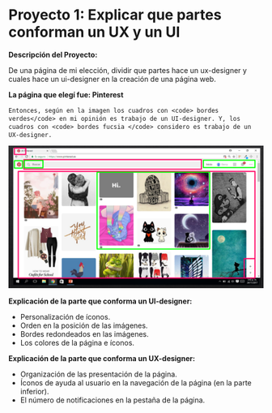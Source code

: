 # Proyecto 1: Explicar que partes conforman un UX y un UI

**Descripción del Proyecto:**

De una página de mi elección, dividir que partes hace un ux-designer y cuales hace un ui-designer en la creación de una página web.

**La página que elegí fue: Pinterest**

~~~
Entonces, según en la imagen los cuadros con <code> bordes verdes</code> en mi opinión es trabajo de un UI-designer. Y, los cuadros con <code> bordes fucsia </code> considero es trabajo de un UX-designer.
~~~

![pinterest](assets/images/ux_ui.png)

**Explicación de la parte que conforma un UI-designer:**

* Personalización de íconos.
* Orden en la posición de las imágenes.
* Bordes redondeados en las imágenes.
* Los colores de la página e íconos.

**Explicación de la parte que conforma un UX-designer:**

* Organización de las presentación de la página.
* Íconos de ayuda al usuario en la navegación de la página (en la parte inferior).
* El número de notificaciones en la pestaña de la página.
